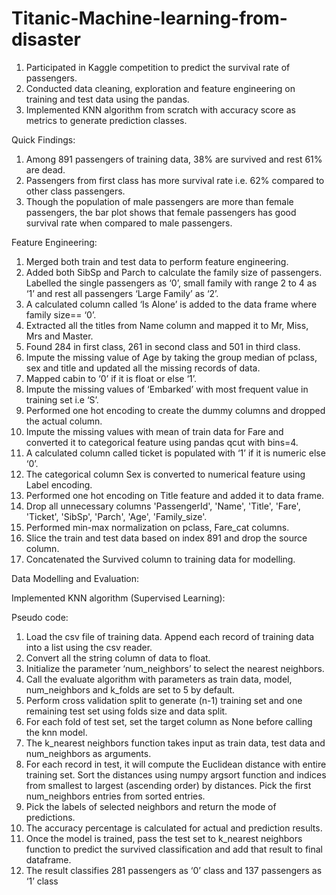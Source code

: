 # Titanic-Machine-learning-from-disaster

1. Participated in Kaggle competition to predict the survival rate of passengers.
2. Conducted data cleaning, exploration and feature engineering on training and test data using the pandas.
3. Implemented KNN algorithm from scratch with accuracy score as metrics to generate prediction classes.

 
 Quick Findings:
 1.  Among 891 passengers of training data, 38% are survived and rest 61% are dead.
 2.  Passengers from first class has more survival rate i.e. 62% compared to other class passengers.
 3.  Though the population of male passengers are more than female passengers, the bar plot shows that female passengers has good survival rate when compared to male passengers.

 Feature Engineering:
1. Merged both train and test data to perform feature engineering.
2. Added both SibSp and Parch to calculate the family size of passengers. Labelled the single passengers as ‘0’, small family with range 2 to 4 as ‘1’ and rest all passengers ‘Large Family’ as ‘2’.
3. A calculated column called ‘Is Alone’ is added to the data frame where family size== ‘0’.
4. Extracted all the titles from Name column and mapped it to Mr, Miss, Mrs and Master.
5. Found 284 in first class, 261 in second class and 501 in third class.
6. Impute the missing value of Age by taking the group median of pclass, sex and title and updated all the missing records of data.
7. Mapped cabin to ‘0’ if it is float or else ‘1’.
8. Impute the missing values of ‘Embarked’ with most frequent value in training set i.e ‘S’.
9. Performed one hot encoding to create the dummy columns and dropped the actual column.
10. Impute the missing values with mean of train data for Fare and converted it to categorical feature using pandas qcut with bins=4.
11. A calculated column called ticket is populated with ‘1’ if it is numeric else ‘0’.
12. The categorical column Sex is converted to numerical feature using Label encoding.
13. Performed one hot encoding on Title feature and added it to data frame.
14. Drop all unnecessary columns 'PassengerId', 'Name', 'Title', 'Fare', 'Ticket', 'SibSp', 'Parch', 'Age', 'Family_size'.
15. Performed min-max normalization on pclass, Fare_cat columns.
16. Slice the train and test data based on index 891 and drop the source column.
17. Concatenated the Survived column to training data for modelling.


Data Modelling and Evaluation:

Implemented KNN algorithm (Supervised Learning):

Pseudo code:
1. Load the csv file of training data. Append each record of training data into a list using the csv reader.
2. Convert all the string column of data to float.
3. Initialize the parameter ‘num_neighbors’ to select the nearest neighbors.
4. Call the evaluate algorithm with parameters as train data, model, num_neighbors and k_folds are set to 5 by default.
5. Perform cross validation split to generate (n-1) training set and one remaining test set using folds size and data split.
6. For each fold of test set, set the target column as None before calling the knn model.
7. The k_nearest neighbors function takes input as train data, test data and num_neighbors as arguments.
8. For each record in test, it will compute the Euclidean distance with entire training set. Sort the distances using numpy argsort function and indices from smallest to largest
(ascending order) by distances. Pick the first num_neighbors entries from sorted entries.
9. Pick the labels of selected neighbors and return the mode of predictions.
10. The accuracy percentage is calculated for actual and prediction results.
11. Once the model is trained, pass the test set to k_nearest neighbors function to predict the survived classification and add that result to final dataframe.
12. The result classifies 281 passengers as ‘0’ class and 137 passengers as ‘1’ class

